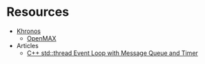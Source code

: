 Resources
=========

- [Khronos](https://www.khronos.org/)
    - [OpenMAX](https://www.khronos.org/openmax)
- Articles
    - [C++ std::thread Event Loop with Message Queue and Timer](https://www.codeproject.com/Articles/1169105/Cplusplus-std-thread-Event-Loop-with-Message-Queue)